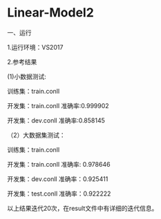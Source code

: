 # Linear-Model2
一、运行

1.运行环境：VS2017

2.参考结果

(1)小数据测试:

训练集：train.conll

开发集：train.conll  准确率:0.999902

开发集：dev.conll  准确率:0.858145

（2）大数据集测试：

训练集：train.conll

开发集：train.conll     准确率: 0.978646

开发集：dev.conll       准确率：0.925411

开发集：test.conll      准确率：0.922222

以上结果迭代20次，在result文件中有详细的迭代信息。
